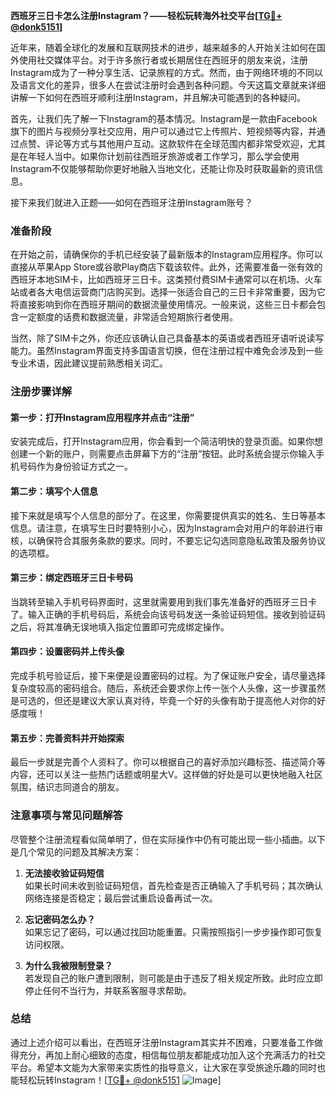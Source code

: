 **西班牙三日卡怎么注册Instagram？——轻松玩转海外社交平台[[TG💪+ @donk5151](https://t.me/s/donk5151)]**

近年来，随着全球化的发展和互联网技术的进步，越来越多的人开始关注如何在国外使用社交媒体平台。对于许多旅行者或长期居住在西班牙的朋友来说，注册Instagram成为了一种分享生活、记录旅程的方式。然而，由于网络环境的不同以及语言文化的差异，很多人在尝试注册时会遇到各种问题。今天这篇文章就来详细讲解一下如何在西班牙顺利注册Instagram，并且解决可能遇到的各种疑问。

首先，让我们先了解一下Instagram的基本情况。Instagram是一款由Facebook旗下的图片与视频分享社交应用，用户可以通过它上传照片、短视频等内容，并通过点赞、评论等方式与其他用户互动。这款软件在全球范围内都非常受欢迎，尤其是在年轻人当中。如果你计划前往西班牙旅游或者工作学习，那么学会使用Instagram不仅能够帮助你更好地融入当地文化，还能让你及时获取最新的资讯信息。

接下来我们就进入正题——如何在西班牙注册Instagram账号？

### 准备阶段

在开始之前，请确保你的手机已经安装了最新版本的Instagram应用程序。你可以直接从苹果App Store或谷歌Play商店下载该软件。此外，还需要准备一张有效的西班牙本地SIM卡，比如西班牙三日卡。这类预付费SIM卡通常可以在机场、火车站或者各大电信运营商门店购买到。选择一张适合自己的三日卡非常重要，因为它将直接影响到你在西班牙期间的数据流量使用情况。一般来说，这些三日卡都会包含一定额度的话费和数据流量，非常适合短期旅行者使用。

当然，除了SIM卡之外，你还应该确认自己具备基本的英语或者西班牙语听说读写能力。虽然Instagram界面支持多国语言切换，但在注册过程中难免会涉及到一些专业术语，因此建议提前熟悉相关词汇。

### 注册步骤详解

#### 第一步：打开Instagram应用程序并点击“注册”

安装完成后，打开Instagram应用，你会看到一个简洁明快的登录页面。如果你想创建一个新的账户，则需要点击屏幕下方的“注册”按钮。此时系统会提示你输入手机号码作为身份验证方式之一。

#### 第二步：填写个人信息

接下来就是填写个人信息的部分了。在这里，你需要提供真实的姓名、生日等基本信息。请注意，在填写生日时要特别小心，因为Instagram会对用户的年龄进行审核，以确保符合其服务条款的要求。同时，不要忘记勾选同意隐私政策及服务协议的选项框。

#### 第三步：绑定西班牙三日卡号码

当跳转至输入手机号码界面时，这里就需要用到我们事先准备好的西班牙三日卡了。输入正确的手机号码后，系统会向该号码发送一条验证码短信。接收到验证码之后，将其准确无误地填入指定位置即可完成绑定操作。

#### 第四步：设置密码并上传头像

完成手机号验证后，接下来便是设置密码的过程。为了保证账户安全，请尽量选择复杂度较高的密码组合。随后，系统还会要求你上传一张个人头像，这一步骤虽然是可选的，但还是建议大家认真对待，毕竟一个好的头像有助于提高他人对你的好感度哦！

#### 第五步：完善资料并开始探索

最后一步就是完善个人资料了。你可以根据自己的喜好添加兴趣标签、描述简介等内容，还可以关注一些热门话题或明星大V。这样做的好处是可以更快地融入社区氛围，结识志同道合的朋友。

### 注意事项与常见问题解答

尽管整个注册流程看似简单明了，但在实际操作中仍有可能出现一些小插曲。以下是几个常见的问题及其解决方案：

1. **无法接收验证码短信**  
   如果长时间未收到验证码短信，首先检查是否正确输入了手机号码；其次确认网络连接是否稳定；最后尝试重启设备再试一次。

2. **忘记密码怎么办？**  
   如果忘记了密码，可以通过找回功能重置。只需按照指引一步步操作即可恢复访问权限。

3. **为什么我被限制登录？**  
   若发现自己的账户遭到限制，则可能是由于违反了相关规定所致。此时应立即停止任何不当行为，并联系客服寻求帮助。

### 总结

通过上述介绍可以看出，在西班牙注册Instagram其实并不困难，只要准备工作做得充分，再加上耐心细致的态度，相信每位朋友都能成功加入这个充满活力的社交平台。希望本文能为大家带来实质性的指导意义，让大家在享受旅途乐趣的同时也能轻松玩转Instagram！[[TG💪+ @donk5151](https://t.me/s/donk5151) ![Image](https://i.postimg.cc/rwNCRYN7/Snipaste-2025-04-30-17-27-05.png)]
